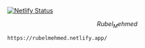 [![Netlify Status](https://api.netlify.com/api/v1/badges/add4c8d2-3339-4b44-bab3-1073c71079ba/deploy-status)](https://app.netlify.com/sites/rubelmehmed/deploys)

$$Rubel_Mehmed$$

`https://rubelmehmed.netlify.app/`
